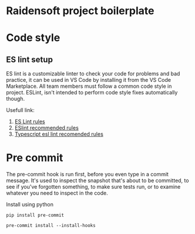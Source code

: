 # Raidensoft project boilerplate

# Code style

## ES lint setup
ES lint is a customizable linter to check your code for problems and bad practice, it can be used in VS Code by installing it from the VS Code Marketplace.
All team members must follow a common code style in project.
ESLint, isn't intended to perform code style fixes automatically though.

Usefull link:
1. [ES Lint rules](https://eslint.org/docs/latest/rules/)
2. [ESlint recommended rules](https://github.com/typescript-eslint/typescript-eslint/blob/main/packages/eslint-plugin/src/configs/eslint-recommended.ts)
3. [Typescript esl lint recomended rules](https://github.com/typescript-eslint/typescript-eslint/blob/main/packages/eslint-plugin/src/configs/recommended.ts)

# Pre commit
The pre-commit hook is run first, before you even type in a commit message. It's used to inspect the snapshot that's about to be committed, to see if you've forgotten something, to make sure tests run, or to examine whatever you need to inspect in the code.

Install using python

```
pip install pre-commit

pre-commit install --install-hooks

```